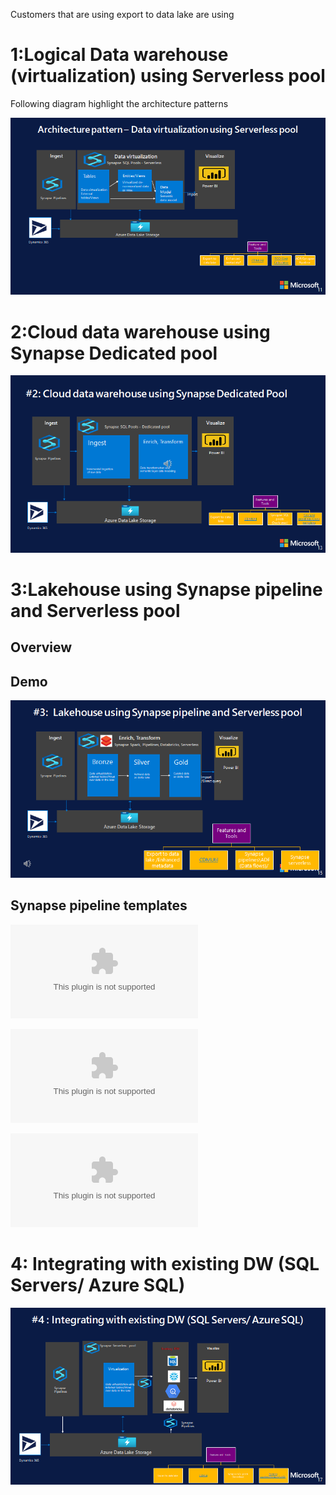 
Customers that are using export to data lake are using 

# 1:Logical Data warehouse (virtualization) using Serverless pool

Following diagram highlight the architecture patterns

![1.Data Virtualization Using Serverless Pool](DataVirtualization.png)


# 2:Cloud data warehouse using Synapse Dedicated pool
![Cloud Data Warehouse](CloudDataWarehouse.png)

# 3:Lakehouse using Synapse pipeline and Serverless pool

## Overview

## Demo
<a href="Lakehouse/DeltaLakeUsingServerlessFull_updated.mp4" title="Delta Lake Using Serverless"><img src="Lakehouse.png" alt="Lakehouse" /></a>


## Synapse pipeline templates
 
![1SilverCDMtoDelta](Lakehouse/1_Silver_CDMToDeltaLake.zip)

![2GoldDimTransform](Lakehouse/3_GoldTransformation_Dim.zip)

![3GoldFactTransform](Lakehouse/3_GoldTransformation_Fact.zip)



# 4: Integrating with existing DW (SQL Servers/ Azure SQL)

![IntegratinWithExistingDW](IntegratinWithExistingDW.png)



